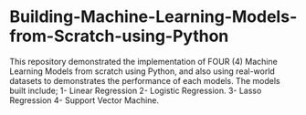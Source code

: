 # Building-Machine-Learning-Models-from-Scratch-using-Python
This repository demonstrated the implementation of FOUR (4) Machine Learning Models from scratch using Python, and also using real-world datasets to demonstrates the performance of each models. The models built include; 1- Linear Regression  2- Logistic Regression. 3- Lasso Regression  4- Support Vector Machine.
